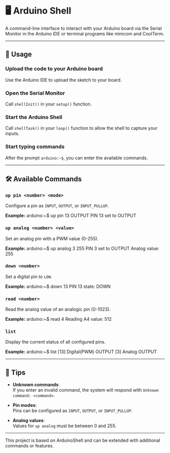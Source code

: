 # 🖥️ Arduino Shell

A command-line interface to interact with your Arduino board via the Serial Monitor in the Arduino IDE or terminal programs like minicom and CoolTerm.

---

## 🔧 Usage

### Upload the code to your Arduino board
Use the Arduino IDE to upload the sketch to your board.

### Open the Serial Monitor
Call `shellInit()` in your `setup()` function.

### Start the Arduino Shell
Call `shellTask()` in your `loop()` function to allow the shell to capture your inputs.

### Start typing commands
After the prompt `arduino:~$`, you can enter the available commands.

---

## 🛠️ Available Commands

### `up pin <number> <mode>`
Configure a pin as `INPUT`, `OUTPUT`, or `INPUT_PULLUP`.

**Example:**
arduino:~$ up pin 13 OUTPUT
PIN 13 set to OUTPUT

### `up analog <number> <value>`
Set an analog pin with a PWM value (0-255).

**Example:**
arduino:~$ up analog 3 255
PIN 3 set to OUTPUT
Analog value: 255

### `down <number>`
Set a digital pin to `LOW`.

**Example:**
arduino:~$ down 13
PIN 13
state: DOWN

### `read <number>`
Read the analog value of an analogic pin (0-1023).

**Example:**
arduino:~$ read 4
Reading A4
value: 512

### `list`
Display the current status of all configured pins.

**Example:**
arduino:~$ list
[13] Digital(PWM) OUTPUT
[3] Analog OUTPUT

---

## 🧠 Tips

- **Unknown commands**:  
  If you enter an invalid command, the system will respond with `Unknown command: <command>`.

- **Pin modes**:  
  Pins can be configured as `INPUT`, `OUTPUT`, or `INPUT_PULLUP`.

- **Analog values**:  
  Values for `up analog` must be between 0 and 255.

---

This project is based on ArduinoShell and can be extended with additional commands or features.
